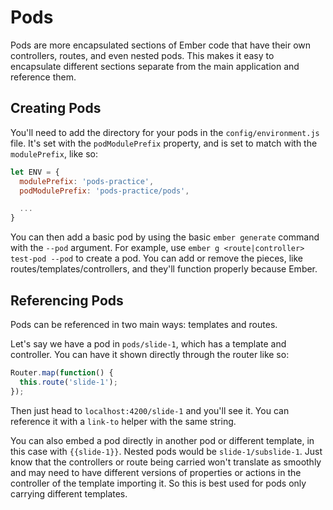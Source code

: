 # Pods

Pods are more encapsulated sections of Ember code that have their own controllers, routes, and even nested pods. This makes it easy to encapsulate different sections separate from the main application and reference them.

## Creating Pods

You'll need to add the directory for your pods in the `config/environment.js` file. It's set with the `podModulePrefix` property, and is set to match with the `modulePrefix`, like so:

```javascript
let ENV = {
  modulePrefix: 'pods-practice',
  podModulePrefix: 'pods-practice/pods',

  ...
}
```

You can then add a basic pod by using the basic `ember generate` command with the `--pod` argument. For example, use `ember g <route|controller> test-pod --pod` to create a pod. You can add or remove the pieces, like routes/templates/controllers, and they'll function properly because Ember.

## Referencing Pods

Pods can be referenced in two main ways: templates and routes.

Let's say we have a pod in `pods/slide-1`, which has a template and controller. You can have it shown directly through the router like so:

```javascript
Router.map(function() {
  this.route('slide-1');
});
```

Then just head to `localhost:4200/slide-1` and you'll see it. You can reference it with a `link-to` helper with the same string.

You can also embed a pod directly in another pod or different template, in this case with `{{slide-1}}`. Nested pods would be `slide-1/subslide-1`. Just know that the controllers or route being carried won't translate as smoothly and may need to have different versions of properties or actions in the controller of the template importing it. So this is best used for pods only carrying different templates.
